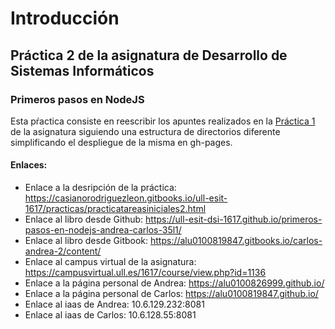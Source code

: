 # Introducción

## Práctica 2 de la asignatura de Desarrollo de Sistemas Informáticos

### Primeros pasos en NodeJS

Esta pŕactica consiste en reescribir los apuntes realizados en la [Práctica 1](http://alu0100826999.gitbooks.io/book-carlos-andrea/content) de la asignatura siguiendo una estructura de directorios diferente simplificando el despliegue de la misma en gh-pages.

#### Enlaces:

* Enlace a la desripción de la práctica: https://casianorodriguezleon.gitbooks.io/ull-esit-1617/practicas/practicatareasiniciales2.html
* Enlace al libro desde Github: https://ull-esit-dsi-1617.github.io/primeros-pasos-en-nodejs-andrea-carlos-35l1/
* Enlace al libro desde Gitbook: https://alu0100819847.gitbooks.io/carlos-andrea-2/content/
* Enlace al campus virtual de la asignatura: https://campusvirtual.ull.es/1617/course/view.php?id=1136
* Enlace a la página personal de Andrea: https://alu0100826999.github.io/
* Enlace a la página personal de Carlos: https://alu0100819847.github.io/
* Enlace al iaas de Andrea: 10.6.129.232:8081
* Enlace al iaas de Carlos: 10.6.128.55:8081

